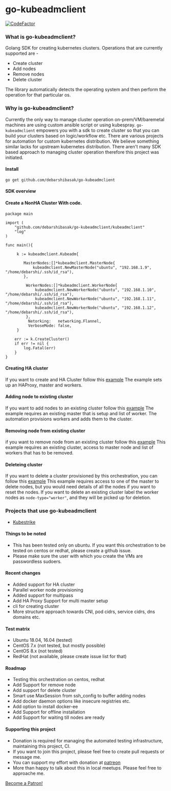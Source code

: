 # go-kubeadmclient

[![CodeFactor](https://www.codefactor.io/repository/github/debarshibasak/go-kubeadmclient/badge)](https://www.codefactor.io/repository/github/debarshibasak/go-kubeadmclient)

### What is go-kubeadmclient?

Golang SDK for creating kubernetes clusters. Operations that are currently supported are -

- Create cluster
- Add nodes
- Remove nodes
- Delete cluster
 
The library automatically detects the operating system 
and then perform the operation for that particular os.

### Why is go-kubeadmclient?

Currently the only way to manage cluster operation on-prem/VM/baremetal machines are using custom ansible script or using kubespray.
`go-kubeadmclient` empowers you with a sdk to create cluster so that you can build your clusters based on logic/workflow etc. 
There are various projects for automation for custom kubernetes distribution. We believe something similar lacks for upstream kubernetes distribution. 
There aren't many SDK based approach to managing cluster operation therefore this project was initiated. 

#### Install
```
go get github.com/debarshibasak/go-kubeadmclient
```

#### SDK overview

#### Create a NonHA Cluster With code.

```
package main

import (
	"github.com/debarshibasak/go-kubeadmclient/kubeadmclient"
	"log"
)

func main(){

	 k := kubeadmclient.Kubeadm{

	 	MasterNodes:[]*kubeadmclient.MasterNode{
			kubeadmclient.NewMasterNode("ubuntu", "192.168.1.9", "/home/debarshi/.ssh/id_rsa"),
		},

		 WorkerNodes:[]*kubeadmclient.WorkerNode{
			 kubeadmclient.NewWorkerNode("ubuntu", "192.168.1.10", "/home/debarshi/.ssh/id_rsa"),
			 kubeadmclient.NewWorkerNode("ubuntu", "192.168.1.11", "/home/debarshi/.ssh/id_rsa"),
			 kubeadmclient.NewWorkerNode("ubuntu", "192.168.1.12", "/home/debarshi/.ssh/id_rsa"),
		 },
	      Netorking:   networking.Flannel,
          VerboseMode: false,
	 }

	err := k.CreateCluster()
	if err != nil {
		log.Fatal(err)
	}
}
```

#### Creating HA cluster
If you want to create and HA Cluster follow this [example](https://github.com/debarshibasak/go-kubeadmclient/blob/master/examples/create_cluster_example.go#L50)
The example sets up an HAProxy, master and workers.

#### Adding node to existing cluster
If you want to add nodes to an existing cluster follow this [example](https://github.com/debarshibasak/go-kubeadmclient/blob/master/examples/add_node_example.go)
The example requires an existing master that is setup and list of worker. The automation provisions workers and adds them to the cluster.

#### Removing node from existing cluster
if you want to remove node from an existing cluster follow this [example](https://github.com/debarshibasak/go-kubeadmclient/blob/master/examples/remove_node_example.go)
This example requires an existing cluster, access to master node and list of workers that has to be removed.

#### Deleteing cluster
If you want to delete a cluster provisioned by this orchestration, you can follow this [example](https://github.com/debarshibasak/go-kubeadmclient/blob/master/examples/delete_cluster_example.go)
This example requires access to one of the master to delete nodes, but you would need details of all the nodes if you want to reset the nodes.
If you want to delete an existing cluster label the worker nodes as `node-type="worker"`, and they will be picked up for deletion.

### Projects that use go-kubeadmclient
- [Kubestrike](https://github.com/debarshibasak/kubestrike)

#### Things to be noted
- This has been tested only on ubuntu. If you want this orchestration to be tested on centos or redhat, 
please create a github issue.
- Please make sure the user with which you create the VMs are passwordless sudoers.

#### Recent changes
- Added support for HA cluster
- Parallel worker node provisioning
- Added support for multipass
- Add HA Proxy Support for multi master setup
- cli for creating cluster
- More structure approach towards CNI, pod cidrs, service cidrs, dns domains etc.

#### Test matrix
- Ubuntu 18.04, 16.04 (tested)
- CentOS 7.x (not tested, but mostly possible)
- CentOS 8.x (not tested)
- RedHat (not available, please create issue list for that)

#### Roadmap
- Testing this orchestration on centos, redhat
- Add Support for remove node
- Add support for delete cluster
- Smart use MaxSession from ssh_config to buffer adding nodes
- Add docker daemon options like insecure registries etc.
- Add option to install docker-ee
- Add Support for offline installation
- Add Support for waiting till nodes are ready

#### Supporting this project
- Donation is required for managing the automated testing infrastructure, maintaining this project, CI.
- If you want to join this project, please feel free to create pull requests or message me.
- You can support my effort with donation at [patreon](https://www.patreon.com/bePatron?u=31747625)
- More than happy to talk about this in local meetups. Please feel free to approache me.

<a href="https://www.patreon.com/bePatron?u=31747625" data-patreon-widget-type="become-patron-button">Become a Patron!</a><script async src="https://c6.patreon.com/becomePatronButton.bundle.js"></script>
